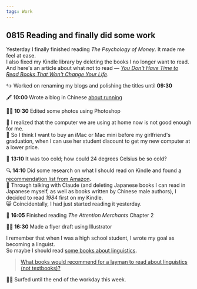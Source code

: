 ```yaml
---
tags: Work
---
```


## 0815 Reading and finally did some work

Yesterday I finally finished reading *The Psychology of Money*. It made me feel at ease.   
I also fixed my Kindle library by deleting the books I no longer want to read.  
And here's an article about what not to read — [*You Don't Have Time to Read Books That Won't Change Your Life*](https://aethermug.com/posts/you-don-t-have-time).

↪️ Worked on renaming my blogs and polishing the titles until **09:30**

🖋️ **10:00** Wrote a blog in Chinese [about running](https://sakae1222.github.io/2025/08/15/thinking.html)

👩‍💼 **10:30** Edited some photos using Photoshop

💭 I realized that the computer we are using at home now is not good enough for me.  
🤑 So I think I want to buy an iMac or Mac mini before my girlfriend's graduation, when I can use her student discount to get my new computer at a lower price.

💭 **13:10** It was too cold; how could 24 degrees Celsius be so cold?

🔍 **14:10** Did some research on what I should read on Kindle and found [a recommendation list from Amazon](http://politics.people.com.cn/n/2015/0818/c70731-27481186.html).  
💬 Through talking with Claude (and deleting Japanese books I can read in Japanese myself, as well as books written by Chinese male authors), I decided to read *1984* first on my Kindle.  
😸 Coincidentally, I had just started reading it yesterday.

📖 **16:05** Finished reading *The Attention Merchants* Chapter 2

👩‍💼 **16:30** Made a flyer draft using Illustrator

I remember that when I was a high school student, I wrote my goal as becoming a linguist.  
So maybe I should read [some books about linguistics](https://www.lindsaydoeslanguages.com/10-inspiring-books-about-language-and-linguistics/).  
>[What books would recommend for a layman to read about linguistics (not textbooks)?](https://www.reddit.com/r/linguistics/comments/9i2ud6/what_books_would_recommend_for_a_layman_to_read/)

🏄‍♀️ Surfed until the end of the workday this week.
